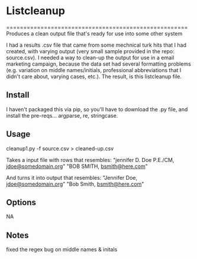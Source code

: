 # Listcleanup
=====================================================
Produces a clean output file that's ready for use into some other system

I had a results .csv file that came from some mechnical turk hits that I had created, with varying output (very small sample provided in the repo: source.csv). I needed a way to clean-up the output for use in a email marketing campaign, because the data set had several formatting problems (e.g. variation on middle names/initials, professional abbreviations that I didn't care about, varying cases, etc.).  The result, is this listcleanup file.  


Install
-------
I haven't packaged this via pip, so you'll have to download the .py file, and install the pre-reqs... argparse, re, stringcase. 
 
Usage
-------
cleanup1.py -f source.csv > cleaned-up.csv


Takes a input file with rows that resembles: 
"jennifer D. Doe P.E./CM, jdoe@somedomain.org"
"BOB SMITH, bsmith@here.com"


And turns it into output that resembles:
"Jennifer Doe, jdoe@somedomain.org"
"Bob Smith, bsmith@here.com"

Options
-------
NA

Notes
-------

fixed the regex bug on middle names & initals
